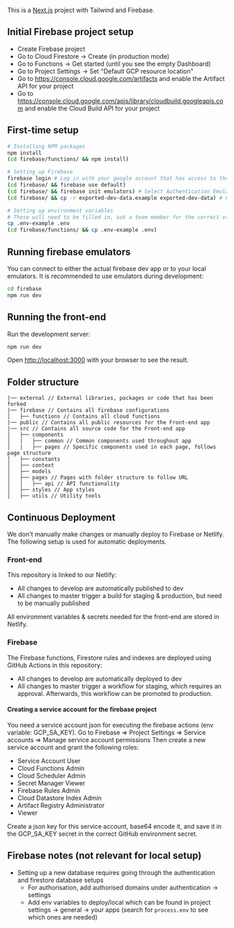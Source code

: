 This is a [Next.js](https://nextjs.org/) project with Tailwind and Firebase.

## Initial Firebase project setup
- Create Firebase project
- Go to Cloud Firestore -> Create (in production mode)
- Go to Functions -> Get started (until you see the empty Dashboard)
- Go to Project Settings -> Set "Default GCP resource location"
- Go to https://console.cloud.google.com/artifacts and enable the Artifact API for your project
- Go to https://console.cloud.google.com/apis/library/cloudbuild.googleapis.com and enable the Cloud Build API for your project

## First-time setup
```bash
# Installing NPM packages
npm install
(cd firebase/functions/ && npm install)

# Setting up Firebase
firebase login # Log in with your google account that has access to the dev firebase project
(cd firebase/ && firebase use default)
(cd firebase/ && firebase init emulators) # Select Authentication Emulator, Functions Emulator and Firestore Emulator
(cd firebase/ && cp -r exported-dev-data.example exported-dev-data) # Copy basic dummy data required for your emulators

# Setting up environment variables
# These will need to be filled in, ask a team member for the correct values.
cp .env-example .env
(cd firebase/functions/ && cp .env-example .env)
```

## Running firebase emulators
You can connect to either the actual firebase dev app or to your local emulators. It is recommended to use emulators during development:
```bash
cd firebase
npm run dev
```

## Running the front-end
Run the development server:
```bash
npm run dev
```
Open [http://localhost:3000](http://localhost:3000) with your browser to see the result.

## Folder structure
```
|── external // External libraries, packages or code that has been forked
|── firebase // Contains all firebase configurations
│   ├── functions // Contains all cloud functions
|── public // Contains all public resources for the Front-end app
|── src // Contains all source code for the Front-end app
│   ├── components
│   |   ├── common // Common components used throughout app
│   |   ├── pages // Specific components used in each page, follows page structure
│   ├── constants
│   ├── context
│   ├── models
│   ├── pages // Pages with folder structure to follow URL
│   │   ├── api // API functionality
│   ├── styles // App styles
│   ├── utils // Utility tools
```

## Continuous Deployment
We don't manually make changes or manually deploy to Firebase or Netlify. The following setup is used for automatic deployments.

### Front-end
This repository is linked to our Netlify:
- All changes to develop are automatically published to dev
- All changes to master trigger a build for staging & production, but need to be manually published

All environment variables & secrets needed for the front-end are stored in Netlify.

### Firebase
The Firebase functions, Firestore rules and indexes are deployed using GitHub Actions in this repository:
- All changes to develop are automatically deployed to dev
- All changes to master trigger a workflow for staging, which requires an approval. Afterwards, this workflow can be promoted to production.

#### Creating a service account for the firebase project
You need a service account json for executing the firebase actions (env variable: GCP_SA_KEY).
Go to Firebase => Project Settings => Service accounts => Manage service account permissions
Then create a new service account and grant the following roles:
- Service Account User
- Cloud Functions Admin
- Cloud Scheduler Admin
- Secret Manager Viewer
- Firebase Rules Admin
- Cloud Datastore Index Admin
- Artifact Registry Administrator
- Viewer

Create a json key for this service account, base64 encode it, and save it in the GCP_SA_KEY secret in the correct GitHub environment secret.

## Firebase notes (not relevant for local setup)
-   Setting up a new database requires going through the authentication and firestore database setups
    -   For authorisation, add authorised domains under authentication -> settings
    -   Add env variables to deploy/local which can be found in project settings -> general -> your apps (search for `process.env` to see which ones are needed)

